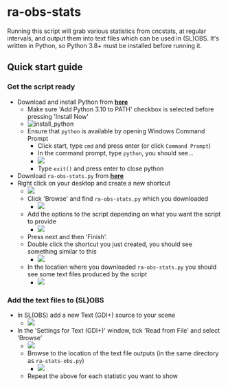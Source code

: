# ra-obs-stats

Running this script will grab various statistics from cncstats, at regular intervals, and output them into text files which can be used in (SL)OBS. It's written in Python, so Python 3.8+ must be installed before running it.

## Quick start guide

### Get the script ready

* Download and install Python from **[here](https://www.python.org/ftp/python/3.10.1/python-3.10.1-amd64.exe)**
  * Make sure 'Add Python 3.10 to PATH' checkbox is selected before pressing 'Install Now'
  * ![install_python](https://i.imgur.com/So6mfwM.png)
  * Ensure that `python` is available by opening Windows Command Prompt
    * Click start, type `cmd` and press enter (or click `Command Prompt`)
    * In the command prompt, type `python`, you should see...
    * ![](https://i.imgur.com/xrdSugB.png)
    * Type `exit()` and press enter to close python
* Download `ra-obs-stats.py` from **[here](https://raw.githubusercontent.com/thenobo/ra-obs-stats/main/ra-obs-stats.py)**
* Right click on your desktop and create a new shortcut
  * ![](https://i.imgur.com/DkpLW8I.png)
  * Click 'Browse' and find `ra-obs-stats.py` which you downloaded
    * ![](https://i.imgur.com/5q5hngY.png)
  * Add the options to the script depending on what you want the script to provide
    * ![](https://i.imgur.com/y9BsFiK.png)
  * Press next and then 'Finish'.
  * Double click the shortcut you just created, you should see something similar to this
    * ![](https://i.imgur.com/42gTsIw.png)
  * In the location where you downloaded `ra-obs-stats.py` you should see some text files produced by the script
    * ![](https://i.imgur.com/bDesnvr.png)

### Add the text files to (SL)OBS

* In SL(OBS) add a new Text (GDI+) source to your scene
  * ![](https://i.imgur.com/k0rINVM.png)
* In the 'Settings for Text (GDI+)' window, tick 'Read from File' and select 'Browse'
  * ![](https://i.imgur.com/bU4bT5t.png)
  * Browse to the location of the text file outputs (in the same directory as `ra-stats-obs.py`)
    * ![](https://i.imgur.com/CThLb6M.png)
  * Repeat the above for each statistic you want to show
